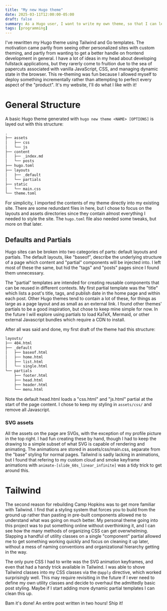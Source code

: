 ```yaml
---
title: "My new Hugo theme"
date: 2025-03-11T12:00:00-05:00
draft: false
summary: As a Hugo user, I want to write my own theme, so that I can learn how Hugo works.
tags: [programming]
---
```


I've rewritten my Hugo theme using Tailwind and Go templates. The motivation
came partly from seeing other personalized sites with custom theming, and
partly from wanting to get a better handle on frontend development in general.
I have a lot of ideas in my head about developing fullstack applications, but
they rarerly come to fruition due to the sea of papercuts associated with
vanilla JavaScript, CSS, and managing dynamic state in the browser. This
re-theming was fun because I allowed myself to deploy something incrementally
rather than attempting to perfect every aspect of the "product". It's my
website, I'll do what I like with it!

# General Structure

A basic Hugo theme generated with `hugo new theme <NAME> [OPTIONS]` is layed
out with this structure:

```txt
.
├── assets
│   ├── css
│   └── js
├── content
│   ├── _index.md
│   └── posts
├── hugo.toml
├── layouts
│   ├── _default
│   └── partials
├── static
│   └── main.css
└── theme.toml
```

For simplicity, I imported the contents of my theme directly into my existing
site. There are some redundant files in here, but I chose to focus on the
layouts and assets directories since they contain almost everything I needed to
style the site. The `hugo.toml` file also needed some tweaks, but more on that
later.

## Defaults and Partials

Hugo sites can be broken into two categories of parts: default layouts and
partials. The default layouts, like "baseof", describe the underlying structure
of a page which content and "partial" components will be injected into. I left
most of these the same, but hid the "tags" and "posts" pages since I found them
unnecessary.

The "partial" templates are intended for creating reusable components that can
be reused in different contexts. My first partial template was the "title"
which lists a post's title, tags, and publish date in the home page and within
each post. Other Hugo themes tend to contain a lot of these, for things as
large as a page layout and as small as an external link. I found other themes'
partials to be a good inspiration, but chose to keep mine simple for now. In
the future I will explore using partials to load KaTeX, Mermaid, or other
external Javascript bundles which require a CDN to install.

After all was said and done, my first draft of the theme had this structure:

```txt
layouts/
├── 404.html
├── _default
│   ├── baseof.html
│   ├── home.html
│   ├── list.html
│   └── single.html
└── partials
    ├── footer.html
    ├── head.html
    ├── header.html
    └── menu.html
```

Note the default head.html loads a "css.html" and "js.html" partial at the
start of the page content. I chose to keep my styling in `assets/css/` and
remove all Javascript.

### SVG assets

All the assets on the page are SVGs, with the exception of my profile picture
in the top right. I had fun creating these by hand, though I had to keep the
drawing to a simple subset of what SVG is capable of rendering and animating.
The animations are stored in assets/css/main.css, separate from the "base"
styling for normal pages. Tailwind is sadly lacking in animations, but I found
that refering to my custom cloud and smoke keyframe animations with
`animate-[slide_60s_linear_infinite]` was a tidy trick to get around this.

# Tailwind

The second reason for rebuilding Camp Hopkins was to get more familiar with
Tailwind. I find that a styling system that forces you to build from the ground
up rather than pasting in pre-built components allowed me to understand what
was going on much better. My personal theme going into this project was to put
something online without overthinking it, and I can see how the many methods of
organizing CSS can get overwhelming. Slapping a handful of utility classes on a
single "component" partial allowed me to get something working quickly and
focus on cleaning it up later, without a mess of naming conventions and
organizational hierarchy getting in the way.

The only pure CSS I had to write was the SVG animation keyframes, and even that
had a handy trick available in Tailwind. I was able to shove Tailwind classes
into my CSS classes via the `@apply` directive, which worked surprisingly well.
This may require revisiting in the future if I ever need to define my own
utility classes and decide to overhaul the admittedly basic post styling. Maybe
if I start adding more dynamic partial templates I can clean this up.

Bam it's done! An entire post written in two hours! Ship it!

